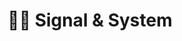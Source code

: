 ---
title: "🤖📶 Signal & System"
permalink: /signal-system/
layout: category
author_profile: false
taxonomy: Signal & System
---